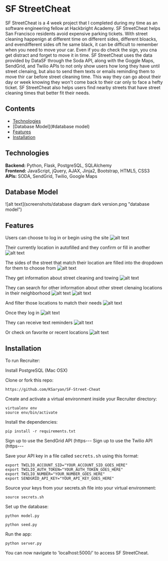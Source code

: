# SF StreetCheat
SF StreetCheat is a 4 week project that I completed during my time as an software engineering fellow at Hackbright Academy. SF StreetCheat helps San Francisco residents avoid expensive parking tickets. With street cleaning happenign at different time on different sides, different bloacks, and evendifferent sides oft he same black, it can be difficult to remember when you need 
to move your car. Even if you do check the sign, you cna get distract and forget to move it in time. SF StreetCheat uses the data provided by DataSF through the Soda API, along with the Goggle Maps, SendGrid,  and Twilio APIs to not only show users how long they have until street clenaing, but also to send them texts or emails reminding them to move thir car before street 
cleaning time. This way they can go about their day or week knowing they won't come back to their car only to face a hefty ticket. SF StreetCheat also helps users find nearby streets that have street cleaning times that better fit their needs.

## Contents
* [Technologies](#technologies)
* [Database Model](#database model)
* [Features](#features)
* [Installation](#install)

## <a name="technologies"></a>Technologies
<b>Backend:</b> Python, Flask, PostgreSQL, SQLAlchemy<br/>
<b>Frontend:</b> JavaScript, jQuery, AJAX, Jinja2, Bootstrap, HTML5, CSS3<br/>
<b>APIs:</b> SODA, SendGrid, Twilio, Google Maps<br/>

## <a name="database model"></a>Database Model
![alt text](screenshots/database diagram dark version.png "database model")

## <a name="features"></a>Features
Users can choose to log in or begin using the site
![alt text](screenshots/homepage.png "Recruiter Home")

Their currently location in autofilled and they confirm or fill in another
![alt text](screenshots/confirm-location.png "All Studies")

The sides of the street that match their location are filled into the dropdown for them to choose from
![alt text](screenshots/street-side.png "New Study")

They get information about street cleaning and towing
![alt text](screenshots/street-cleaning-info.png "Screener")

They can search for other information about other street clenaing locations in their neighborhood
![alt text](screenshots/nearby-locations-1.png "Screener")
![alt text](screenshots/nearby-locations-2.png "Screener")

And filter those locations to match their needs
![alt text](screenshots/filter-locations.png "Screener")

Once they log in
![alt text](screenshots/login.png "Search Potential Participants")

They can receive text reminders
![alt text](screenshots/text-success.png "Email")

Or check on favorite or recent locations
![alt text](screenshots/my-places.png "Screener")


## <a name="features"></a>Installation
To run Recruiter:

Install PostgreSQL (Mac OSX)

Clone or fork this repo:

```
https://github.com/KSaryan/SF-Street-Cheat
```

Create and activate a virtual environment inside your Recruiter directory:

```
virtualenv env
source env/bin/activate
```

Install the dependencies:

```
pip install -r requirements.txt
```
Sign up to use the SendGrid API (https---
Sign up to use the Twilio API (https---

Save your API key in a file called <kbd>secrets.sh</kbd> using this format:
```
export TWILIO_ACCOUNT_SID="YOUR_ACCOUNT_SID_GOES_HERE"
export TWILIO_AUTH_TOKEN="YOUR_AUTH_TOKEN_GOES_HERE"
export TWILIO_NUMBER="YOUR_NUMBER_GOES_HERE"
export SENDGRID_API_KEY="YOUR_API_KEY_GOES_HERE"
```

Source your keys from your secrets.sh file into your virtual environment:

```
source secrets.sh
```

Set up the database:

```
python model.py
```
```
python seed.py
``` 

Run the app:

```
python server.py
```

You can now navigate to 'localhost:5000/' to access SF StreetCheat.

